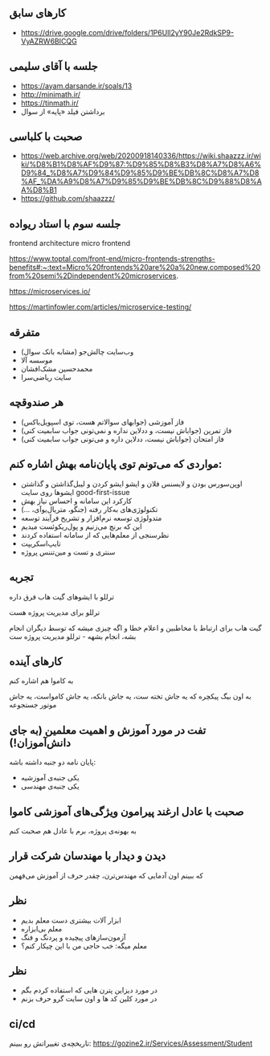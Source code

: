 ## کارهای سابق
- https://drive.google.com/drive/folders/1P6Ull2yY90Je2RdkSP9-VyAZRW6BICQG

## جلسه با آقای سلیمی
- https://ayam.darsande.ir/soals/13
- http://minimath.ir/
- https://tinmath.ir/
- برداشتن فیلد «پایه» از سوال

## صحبت با کلباسی
- https://web.archive.org/web/20200918140336/https://wiki.shaazzz.ir/wiki/%D8%B1%D8%AF%D9%87:%D9%85%D8%B3%D8%A7%D8%A6%D9%84_%D8%A7%D9%84%D9%85%D9%BE%DB%8C%D8%A7%D8%AF_%DA%A9%D8%A7%D9%85%D9%BE%DB%8C%D9%88%D8%AA%D8%B1
- https://github.com/shaazzz/

## جلسه سوم با استاد ریواده
frontend architecture
micro frontend

https://www.toptal.com/front-end/micro-frontends-strengths-benefits#:~:text=Micro%20frontends%20are%20a%20new,composed%20from%20semi%2Dindependent%20microservices.

https://microservices.io/

https://martinfowler.com/articles/microservice-testing/

 ## متفرقه
- وب‌سایت چالش‌جو (مشابه بانک سوال)
- موسسه آلا
- محمدحسین مشک‌افشان
- سایت ریاضی‌سرا

## هر صندوقچه
- فاز آموزشی (جوابهای سوالاتم هست، توی اسپویل‌باکس)
- فاز تمرین (جواباش نیست، و ددلاین نداره و نمی‌تونی جواب سابمیت کنی)
- فاز امتحان (جواباش نیست، ددلاین داره و می‌تونی جواب سابمیت کنی)


## مواردی که می‌تونم توی پایان‌نامه بهش اشاره کنم:
- اوپن‌سورس بودن و لایسنس فلان و ایشو ایشو کردن و لیبل‌گذاشتن و گذاشتن ایشوها روی سایت good-first-issue
- کارکرد این سامانه و احساس نیاز بهش
- تکنولوژی‌های به‌کار رفته (جنگو، متریال‌یوآی، ...)
- متدولوژی توسعه نرم‌افزار و تشریح فرآیند توسعه
- این که برنچ می‌زنیم و پول‌ریکوئست میدیم
- نظرسنجی از معلم‌هایی که از سامانه استفاده کردند
- تایپ‌اسکریپت
- سنتری و تست و مین‌تننس پروژه


## تجربه

ترللو با ایشوهای گیت هاب فرق داره

ترللو برای مدیریت پروژه هست

گیت هاب برای ارتباط با مخاطبین و اعلام خطا و اگه چیزی میشه که توسط دیگران انجام بشه، انجام بشهه - ترللو مدیریت پروژه ست


## کارهای آینده
به کاموا هم اشاره کنم

به اون بیگ پیکچره که یه جاش تخته ست، یه جاش بانکه، یه جاش کامواست، یه جاش موتور جستجوعه

## تفت در مورد آموزش و اهمیت معلمین (به جای دانش‌آموزان!)
پایان نامه دو جنبه داشته باشه:
- یکی جنبه‌ی آموزشیه
- یکی جنبه‌ی مهندسی

## صحبت با عادل ارغند پیرامون ویژگی‌های آموزشی کاموا
به بهونه‌ی پروژه، برم با عادل هم صحبت کنم

## دیدن و دیدار با مهندسان شرکت قرار
که ببینم اون آدمایی که مهندس‌ترن، چقدر حرف از آموزش می‌فهمن



## نظر

- ابزار آلات بیشتری دست معلم بدیم
- معلم بی‌ابزاره
- آزمون‌سازهای پیچیده و پردنگ و فنگ
- معلم میگه: خب حاجی من با این چیکار کنم؟


## نظر
- در مورد دیزاین پترن هایی که استفاده کردم بگم
- در مورد کلین کد ها و اون سایت گرو حرف بزنم


## ci/cd

تاریخچه‌ی تغییراتش رو ببینم:
https://gozine2.ir/Services/Assessment/Student
